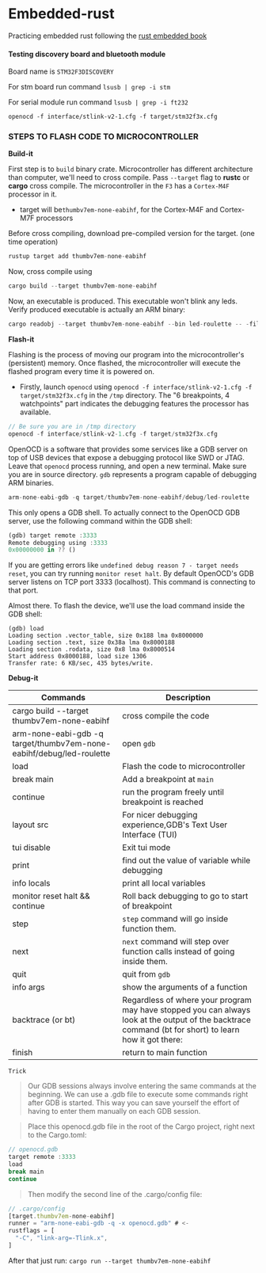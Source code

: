 # Embedded-rust

Practicing embedded rust following the [rust embedded book](https://docs.rust-embedded.org/discovery/)

#### Testing discovery board and bluetooth module

Board name is `STM32F3DISCOVERY`

For stm board run command
`lsusb | grep -i stm`

For serial module run command
`lsusb | grep -i ft232`

```
openocd -f interface/stlink-v2-1.cfg -f target/stm32f3x.cfg
```

### STEPS TO FLASH CODE TO MICROCONTROLLER

**Build-it**

First step is to `build` binary crate. Microcontroller has different architecture than computer, we'll need to cross compile. Pass `--target` flag to **rustc** or **cargo** cross compile. The microcontroller in the `F3` has a `Cortex-M4F` processor in it.

- target will be`thumbv7em-none-eabihf`, for the Cortex-M4F and Cortex-M7F processors

Before cross compiling, download pre-compiled version for the target. (one time operation)

```rust
rustup target add thumbv7em-none-eabihf
```

Now, cross compile using

```rust
cargo build --target thumbv7em-none-eabihf
```

Now, an executable is produced. This executable won't blink any leds. Verify produced executable is actually an ARM binary:

```rust
cargo readobj --target thumbv7em-none-eabihf --bin led-roulette -- -file-headers
```

**Flash-it**

Flashing is the process of moving our program into the microcontroller's (persistent) memory. Once flashed, the microcontroller will execute the flashed program every time it is powered on.

- Firstly, launch `openocd` using `openocd -f interface/stlink-v2-1.cfg -f target/stm32f3x.cfg` in the `/tmp` directory. The "6 breakpoints, 4 watchpoints" part indicates the debugging features the processor has available.

```rust
// Be sure you are in /tmp directory
openocd -f interface/stlink-v2-1.cfg -f target/stm32f3x.cfg
```

OpenOCD is a software that provides some services like a GDB server on top of USB devices that expose a debugging protocol like SWD or JTAG.
Leave that `openocd` process running, and open a new terminal. Make sure you are in source directory.
`gdb` represents a program capable of debugging ARM binaries.

```rust
arm-none-eabi-gdb -q target/thumbv7em-none-eabihf/debug/led-roulette
```

This only opens a GDB shell. To actually connect to the OpenOCD GDB server, use the following command within the GDB shell:

```rust
(gdb) target remote :3333
Remote debugging using :3333
0x00000000 in ?? ()
```

If you are getting errors like `undefined debug reason 7 - target needs reset`, you can try running `monitor reset halt`.
By default OpenOCD's GDB server listens on TCP port 3333 (localhost). This command is connecting to that port.

Almost there. To flash the device, we'll use the load command inside the GDB shell:

```
(gdb) load
Loading section .vector_table, size 0x188 lma 0x8000000
Loading section .text, size 0x38a lma 0x8000188
Loading section .rodata, size 0x8 lma 0x8000514
Start address 0x8000188, load size 1306
Transfer rate: 6 KB/sec, 435 bytes/write.
```

**Debug-it**

| Commands                                                             | Description                                                                                                                                            |
| -------------------------------------------------------------------- | ------------------------------------------------------------------------------------------------------------------------------------------------------ |
| cargo build --target thumbv7em-none-eabihf                           | cross compile the code                                                                                                                                 |
| arm-none-eabi-gdb -q target/thumbv7em-none-eabihf/debug/led-roulette | open `gdb`                                                                                                                                             |
| load                                                                 | Flash the code to microcontroller                                                                                                                      |
| break main                                                           | Add a breakpoint at `main`                                                                                                                             |
| continue                                                             | run the program freely until breakpoint is reached                                                                                                     |
| layout src                                                           | For nicer debugging experience,GDB's Text User Interface (TUI)                                                                                         |
| tui disable                                                          | Exit tui mode                                                                                                                                          |
| print <variable>                                                     | find out the value of variable while debugging                                                                                                         |
| info locals                                                          | print all local variables                                                                                                                              |
| monitor reset halt && continue                                       | Roll back debugging to go to start of breakpoint                                                                                                       |
| step                                                                 | `step` command will go inside function them.                                                                                                           |
| next                                                                 | `next` command will step over function calls instead of going inside them.                                                                             |
| quit                                                                 | quit from `gdb`                                                                                                                                        |
| info args                                                            | show the arguments of a function                                                                                                                       |
| backtrace (or bt)                                                    | Regardless of where your program may have stopped you can always look at the output of the backtrace command (bt for short) to learn how it got there: |
| finish                                                               | return to main function                                                                                                                                |

`Trick`

> Our GDB sessions always involve entering the same commands at the beginning. We can use a .gdb file to execute some commands right after GDB is started. This way you can save yourself the effort of having to enter them manually on each GDB session.

> Place this openocd.gdb file in the root of the Cargo project, right next to the Cargo.toml:

```javascript
// openocd.gdb
target remote :3333
load
break main
continue
```

> Then modify the second line of the .cargo/config file:

```javascript
// .cargo/config
[target.thumbv7em-none-eabihf]
runner = "arm-none-eabi-gdb -q -x openocd.gdb" # <-
rustflags = [
  "-C", "link-arg=-Tlink.x",
]
```

After that just run: `cargo run --target thumbv7em-none-eabihf`
